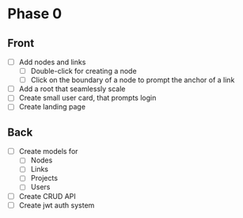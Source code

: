 # Phase 0

## Front

- [ ] Add nodes and links
  - [ ] Double-click for creating a node
  - [ ] Click on the boundary of a node to prompt the anchor of a link
- [ ] Add a root that seamlessly scale 
- [ ] Create small user card, that prompts login
- [ ] Create landing page

## Back

- [ ] Create models for
  - [ ] Nodes
  - [ ] Links
  - [ ] Projects
  - [ ] Users
- [ ] Create CRUD API
- [ ] Create jwt auth system